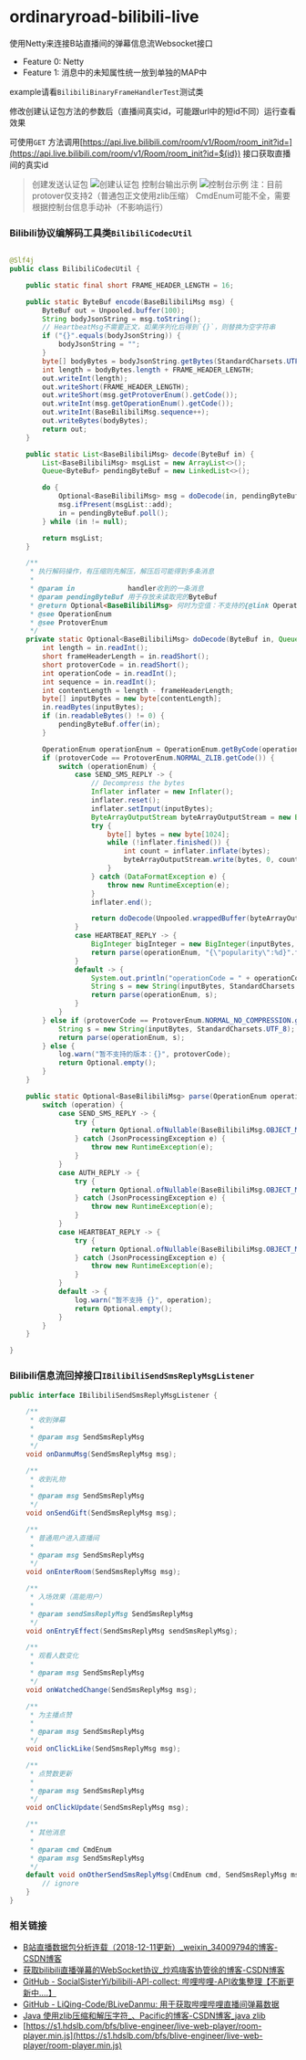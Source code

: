 # ordinaryroad-bilibili-live

使用Netty来连接B站直播间的弹幕信息流Websocket接口

- Feature 0: Netty
- Feature 1: 消息中的未知属性统一放到单独的MAP中

example请看`BilibiliBinaryFrameHandlerTest`测试类

修改创建认证包方法的参数后（直播间真实id，可能跟url中的短id不同）运行查看效果

可使用`GET`
方法调用[https://api.live.bilibili.com/room/v1/Room/room_init?id=](https://api.live.bilibili.com/room/v1/Room/room_init?id=${id})
接口获取直播间的真实id

> 创建发送认证包
![创建认证包](example/createAuth.png)
> 控制台输出示例
![控制台示例](example/console.png)
> 注：目前protover仅支持2（普通包正文使用zlib压缩）
> CmdEnum可能不全，需要根据控制台信息手动补（不影响运行）

### Bilibili协议编解码工具类`BilibiliCodecUtil`

```java

@Slf4j
public class BilibiliCodecUtil {

    public static final short FRAME_HEADER_LENGTH = 16;

    public static ByteBuf encode(BaseBilibiliMsg msg) {
        ByteBuf out = Unpooled.buffer(100);
        String bodyJsonString = msg.toString();
        // HeartbeatMsg不需要正文，如果序列化后得到`{}`，则替换为空字符串
        if ("{}".equals(bodyJsonString)) {
            bodyJsonString = "";
        }
        byte[] bodyBytes = bodyJsonString.getBytes(StandardCharsets.UTF_8);
        int length = bodyBytes.length + FRAME_HEADER_LENGTH;
        out.writeInt(length);
        out.writeShort(FRAME_HEADER_LENGTH);
        out.writeShort(msg.getProtoverEnum().getCode());
        out.writeInt(msg.getOperationEnum().getCode());
        out.writeInt(BaseBilibiliMsg.sequence++);
        out.writeBytes(bodyBytes);
        return out;
    }

    public static List<BaseBilibiliMsg> decode(ByteBuf in) {
        List<BaseBilibiliMsg> msgList = new ArrayList<>();
        Queue<ByteBuf> pendingByteBuf = new LinkedList<>();

        do {
            Optional<BaseBilibiliMsg> msg = doDecode(in, pendingByteBuf);
            msg.ifPresent(msgList::add);
            in = pendingByteBuf.poll();
        } while (in != null);

        return msgList;
    }

    /**
     * 执行解码操作，有压缩则先解压，解压后可能得到多条消息
     *
     * @param in             handler收到的一条消息
     * @param pendingByteBuf 用于存放未读取完的ByteBuf
     * @return Optional<BaseBilibiliMsg> 何时为空值：不支持的{@link OperationEnum}，不支持的{@link ProtoverEnum}，{@link #parse(OperationEnum, String)}反序列化失败
     * @see OperationEnum
     * @see ProtoverEnum
     */
    private static Optional<BaseBilibiliMsg> doDecode(ByteBuf in, Queue<ByteBuf> pendingByteBuf) {
        int length = in.readInt();
        short frameHeaderLength = in.readShort();
        short protoverCode = in.readShort();
        int operationCode = in.readInt();
        int sequence = in.readInt();
        int contentLength = length - frameHeaderLength;
        byte[] inputBytes = new byte[contentLength];
        in.readBytes(inputBytes);
        if (in.readableBytes() != 0) {
            pendingByteBuf.offer(in);
        }

        OperationEnum operationEnum = OperationEnum.getByCode(operationCode);
        if (protoverCode == ProtoverEnum.NORMAL_ZLIB.getCode()) {
            switch (operationEnum) {
                case SEND_SMS_REPLY -> {
                    // Decompress the bytes
                    Inflater inflater = new Inflater();
                    inflater.reset();
                    inflater.setInput(inputBytes);
                    ByteArrayOutputStream byteArrayOutputStream = new ByteArrayOutputStream(contentLength);
                    try {
                        byte[] bytes = new byte[1024];
                        while (!inflater.finished()) {
                            int count = inflater.inflate(bytes);
                            byteArrayOutputStream.write(bytes, 0, count);
                        }
                    } catch (DataFormatException e) {
                        throw new RuntimeException(e);
                    }
                    inflater.end();

                    return doDecode(Unpooled.wrappedBuffer(byteArrayOutputStream.toByteArray()), pendingByteBuf);
                }
                case HEARTBEAT_REPLY -> {
                    BigInteger bigInteger = new BigInteger(inputBytes, 0, 4);
                    return parse(operationEnum, "{\"popularity\":%d}".formatted(bigInteger));
                }
                default -> {
                    System.out.println("operationCode = " + operationCode);
                    String s = new String(inputBytes, StandardCharsets.UTF_8);
                    return parse(operationEnum, s);
                }
            }
        } else if (protoverCode == ProtoverEnum.NORMAL_NO_COMPRESSION.getCode()) {
            String s = new String(inputBytes, StandardCharsets.UTF_8);
            return parse(operationEnum, s);
        } else {
            log.warn("暂不支持的版本：{}", protoverCode);
            return Optional.empty();
        }
    }

    public static Optional<BaseBilibiliMsg> parse(OperationEnum operation, String jsonString) {
        switch (operation) {
            case SEND_SMS_REPLY -> {
                try {
                    return Optional.ofNullable(BaseBilibiliMsg.OBJECT_MAPPER.readValue(jsonString, SendSmsReplyMsg.class));
                } catch (JsonProcessingException e) {
                    throw new RuntimeException(e);
                }
            }
            case AUTH_REPLY -> {
                try {
                    return Optional.ofNullable(BaseBilibiliMsg.OBJECT_MAPPER.readValue(jsonString, AuthReplyMsg.class));
                } catch (JsonProcessingException e) {
                    throw new RuntimeException(e);
                }
            }
            case HEARTBEAT_REPLY -> {
                try {
                    return Optional.ofNullable(BaseBilibiliMsg.OBJECT_MAPPER.readValue(jsonString, HeartbeatReplyMsg.class));
                } catch (JsonProcessingException e) {
                    throw new RuntimeException(e);
                }
            }
            default -> {
                log.warn("暂不支持 {}", operation);
                return Optional.empty();
            }
        }
    }

}
```

### Bilibili信息流回掉接口`IBilibiliSendSmsReplyMsgListener`

```java
public interface IBilibiliSendSmsReplyMsgListener {

    /**
     * 收到弹幕
     *
     * @param msg SendSmsReplyMsg
     */
    void onDanmuMsg(SendSmsReplyMsg msg);

    /**
     * 收到礼物
     *
     * @param msg SendSmsReplyMsg
     */
    void onSendGift(SendSmsReplyMsg msg);

    /**
     * 普通用户进入直播间
     *
     * @param msg SendSmsReplyMsg
     */
    void onEnterRoom(SendSmsReplyMsg msg);

    /**
     * 入场效果（高能用户）
     *
     * @param sendSmsReplyMsg SendSmsReplyMsg
     */
    void onEntryEffect(SendSmsReplyMsg sendSmsReplyMsg);

    /**
     * 观看人数变化
     *
     * @param msg SendSmsReplyMsg
     */
    void onWatchedChange(SendSmsReplyMsg msg);

    /**
     * 为主播点赞
     *
     * @param msg SendSmsReplyMsg
     */
    void onClickLike(SendSmsReplyMsg msg);

    /**
     * 点赞数更新
     *
     * @param msg SendSmsReplyMsg
     */
    void onClickUpdate(SendSmsReplyMsg msg);

    /**
     * 其他消息
     *
     * @param cmd CmdEnum
     * @param msg SendSmsReplyMsg
     */
    default void onOtherSendSmsReplyMsg(CmdEnum cmd, SendSmsReplyMsg msg) {
        // ignore
    }
}
```

### 相关链接

- [B站直播数据包分析连载（2018-12-11更新）_weixin_34009794的博客-CSDN博客](https://blog.csdn.net/weixin_34009794/article/details/88689474)
- [获取bilibili直播弹幕的WebSocket协议_炒鸡嗨客协管徐的博客-CSDN博客](https://blog.csdn.net/xfgryujk/article/details/80306776)
- [GitHub - SocialSisterYi/bilibili-API-collect: 哔哩哔哩-API收集整理【不断更新中....】](https://github.com/SocialSisterYi/bilibili-API-collect)
- [GitHub - LiQing-Code/BLiveDanmu: 用于获取哔哩哔哩直播间弹幕数据](https://github.com/LiQing-Code/BLiveDanmu)
- [Java 使用zlib压缩和解压字符_、Pacific的博客-CSDN博客_java zlib](https://blog.csdn.net/qq_42670703/article/details/123370008)
- [https://s1.hdslb.com/bfs/blive-engineer/live-web-player/room-player.min.js](https://s1.hdslb.com/bfs/blive-engineer/live-web-player/room-player.min.js)

